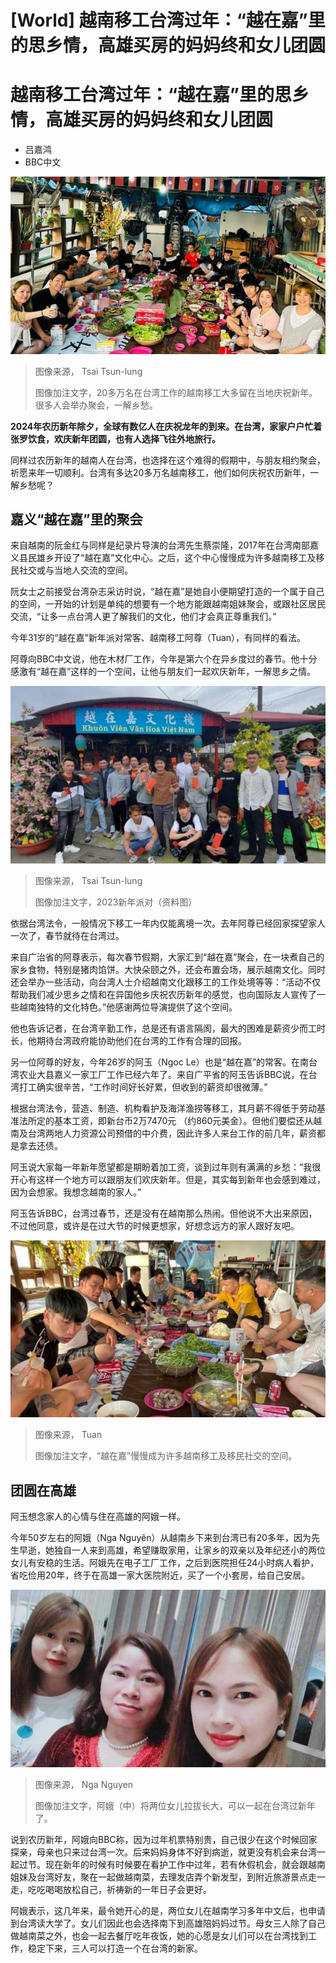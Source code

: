 # [World] 越南移工台湾过年：“越在嘉”里的思乡情，高雄买房的妈妈终和女儿团圆

#  越南移工台湾过年：“越在嘉”里的思乡情，高雄买房的妈妈终和女儿团圆

  * 吕嘉鸿 
  * BBC中文 


![20多万名在台湾工作的越南移工庆祝新年，一解乡愁!](_132599953_whatsubject.jpg)

> 图像来源，  Tsai Tsun-lung
>
> 图像加注文字，20多万名在台湾工作的越南移工大多留在当地庆祝新年。很多人会举办聚会，一解乡愁。

**2024年农历新年除夕，全球有数亿人在庆祝龙年的到来。在台湾，家家户户忙着张罗饮食，欢庆新年团圆，也有人选择飞往外地旅行。**

同样过农历新年的越南人在台湾，也选择在这个难得的假期中，与朋友相约聚会，祈愿来年一切顺利。台湾有多达20多万名越南移工，他们如何庆祝农历新年，一解乡愁呢？

##  嘉义“越在嘉”里的聚会

来自越南的阮金红与同样是纪录片导演的台湾先生蔡崇隆，2017年在台湾南部嘉义县民雄乡开设了“越在嘉”文化中心。之后，这个中心慢慢成为许多越南移工及移民社交或与当地人交流的空间。

阮女士之前接受台湾杂志采访时说，“越在嘉”是她自小便期望打造的一个属于自己的空间，一开始的计划是单纯的想要有一个地方能跟越南姐妹聚会，或跟社区居民交流，“让多一点台湾人更了解我们的文化，他们才会真正尊重我们。”

今年31岁的“越在嘉”新年派对常客、越南移工阿尊（Tuan），有同样的看法。

阿尊向BBC中文说，他在木材厂工作，今年是第六个在异乡度过的春节。他十分感激有“越在嘉”这样的一个空间，让他与朋友们一起欢庆新年，一解思乡之情。

![2023新年派对](_132599951_whatsubject.jpg)

> 图像来源，  Tsai Tsun-lung
>
> 图像加注文字，2023新年派对（资料图）

依据台湾法令，一般情况下移工一年内仅能离境一次。去年阿尊已经回家探望家人一次了，春节就待在台湾过。

来自广治省的阿尊表示，每次春节假期，大家汇到“越在嘉”聚会，在一块煮自己的家乡食物，特别是猪肉馅饼。大快朵颐之外，还会布置会场，展示越南文化。同时还会举办一些活动，向台湾人士介绍越南文化跟移工的工作处境等等：“活动不仅帮助我们减少思乡之情和在异国他乡庆祝农历新年的感觉，也向国际友人宣传了一些越南独特的文化特色。”他感谢两位导演提供了这个空间。

他也告诉记者，在台湾辛勤工作，总是还有语言隔阂，最大的困难是薪资少而工时长，他期待台湾政府能协助他们在台湾的工作有合理的回报。

另一位阿尊的好友，今年26岁的阿玉（Ngoc Le）也是“越在嘉”的常客。在南台湾农业大县嘉义一家工厂工作已经六年了。来自广平省的阿玉告诉BBC说，在台湾打工确实很辛苦，“工作时间好长好累，但收到的薪资却很微薄。”

根据台湾法令，营造、制造、机构看护及海洋渔捞等移工，其月薪不得低于劳动基准法所定的基本工资，即新台币2万7470元 （约860元美金）。但他们要偿还从越南及台湾两地人力资源公司预借的中介费，因此许多人来台工作的前几年，薪资都是拿去还债。

阿玉说大家每一年新年愿望都是期盼着加工资，谈到过年则有满满的乡愁：“我很开心有这样一个地方可以跟朋友们欢庆新年。但是，其实每到新年也会感到难过，因为会想家。我想念越南的家人。”

阿玉告诉BBC，台湾过春节，还是没有在越南那么热闹。但他说不大出来原因，不过他同意，或许是在过大节的时候更想家，好想念远方的家人跟好友吧。

![越在嘉慢慢成为许多越南移工及移民社交的空间](_132599954_whatsubject.jpg)

> 图像来源，  Tuan
>
> 图像加注文字，“越在嘉”慢慢成为许多越南移工及移民社交的空间。

##  团圆在高雄

阿玉想念家人的心情与住在高雄的阿娥一样。

今年50岁左右的阿娥（Nga Nguyên）从越南乡下来到台湾已有20多年，因为先生早逝，她独自一人来到高雄，希望赚取家用，让家乡的双亲以及年纪还小的两位女儿有安稳的生活。阿娥先在电子工厂工作，之后到医院担任24小时病人看护，省吃俭用20年，终于在高雄一家大医院附近，买了一个小套房，给自己安居。

![阿娥（中）将两位女儿拉拔长大，在台湾可以一起过新年了](_132599956_whatsubject.jpg)

> 图像来源，  Nga Nguyen
>
> 图像加注文字，阿娥（中）将两位女儿拉拔长大，可以一起在台湾过新年了。

说到农历新年，阿娥向BBC称，因为过年机票特别贵，自己很少在这个时候回家探亲，母亲也只来过台湾一次。后来妈妈身体不好到病逝，就更没有机会来台湾一起过节。现在新年的时候有时候要在看护工作中过年，若有休假机会，就会跟越南姐妹及台湾好友，聚在一起做越南菜，去理发店弄个新发型，到附近旅游景点走一走，吃吃喝喝放松自己，祈祷新的一年日子会更好。

阿娥表示，这几年来，最令她开心的是，两位女儿在越南学习多年中文后，也申请到台湾读大学了。女儿们因此也会选择南下到高雄陪妈妈过节。母女三人除了自己做越南菜之外，也会一起去餐厅吃年夜饭，她的心愿是女儿们可以在台湾找到工作，稳定下来，三人可以打造一个在台湾的新家。


